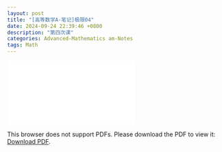 ```yaml
---
layout: post
title: "[高等数学A-笔记]极限04"
date: 2024-09-24 22:39:46 +0800
description: "第四次课"
categories: Advanced-Mathematics am-Notes
tags: Math
---
```

<object data="{{ site.url }}/assets/pdfs/am-04.pdf" type="application/pdf" width="700px" height="700px">
    <embed src="{{ site.url }}/assets/pdfs/am-04.pdf">
        <p>This browser does not support PDFs. Please download the PDF to view it: <a href="{{ site.url }}/assets/pdfs/am-04.pdf">Download PDF</a>.</p>
    </embed>
</object>